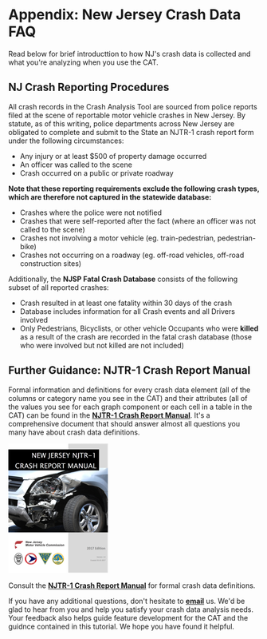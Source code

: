 # Appendix: New Jersey Crash Data FAQ

Read below for brief introducttion to how NJ's crash data is collected and what you're analyzing when you use the CAT.

## NJ Crash Reporting Procedures

All crash records in the Crash Analysis Tool are sourced from police reports filed at the scene of reportable motor vehicle crashes in New Jersey. By statute, as of this writing, police departments across New Jersey are obligated to complete and submit to the State an NJTR-1 crash report form under the following circumstances:

* Any injury or at least $500 of property damage occurred
* An officer was called to the scene
* Crash occurred on a public or private roadway

**Note that these reporting requirements exclude the following crash types, which are therefore not captured in the statewide database:**

* Crashes where the police were not notified
* Crashes that were self-reported after the fact \(where an officer was not called to the scene\)
* Crashes not involving a motor vehicle \(eg. train-pedestrian, pedestrian-bike\)
* Crashes not occurring on a roadway \(eg. off-road vehicles, off-road construction sites\)

Additionally, the **NJSP Fatal Crash Database** consists of the following subset of all reported crashes:

* Crash resulted in at least one fatality within 30 days of the crash
* Database includes information for all Crash events and all Drivers involved
* Only Pedestrians, Bicyclists, or other vehicle Occupants who were **killed** as a result of the crash are recorded in the fatal crash database \(those who were involved but not killed are not included\)

## Further Guidance: NJTR-1 Crash Report Manual

Formal information and definitions for every crash data element \(all of the columns or category name you see in the CAT\) and their attributes \(all of the values you see for each graph component or each cell in a table in the CAT\) can be found in the [**NJTR-1 Crash Report Manual**](http://www.state.nj.us/transportation/refdata/accident/pdf/NJTR1CrashReportManual12517.pdf). It's a comprehensive document that should answer almost all questions you many have about crash data definitions.

[![](/assets/NJTR1_Manual_Cover_Tile.png)](http://www.state.nj.us/transportation/refdata/accident/pdf/NJTR1CrashReportManual12517.pdf)

Consult the [**NJTR-1 Crash Report Manual**](http://www.state.nj.us/transportation/refdata/accident/pdf/NJTR-1CrashReportManual12517.pdf) for formal crash data definitions.

If you have any additional questions, don't hesitate to [**email**](mailto:thomas.hillman@rutgers.edu) us. We'd be glad to hear from you and help you satisfy your crash data analysis needs. Your feedback also helps guide feature development for the CAT and the guidnce contained in this tutorial. We hope you have found it helpful.

